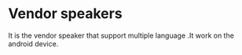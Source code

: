# Vendor speakers
It is the vendor speaker that support multiple language .It work on the android device.

